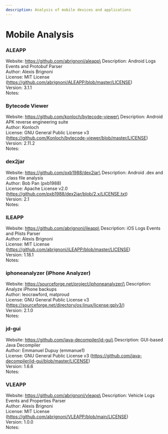 ```yaml
---
description: Analysis of mobile devices and applications
---
```


# Mobile Analysis

### ALEAPP

Website: https://github.com/abrignoni/aleapp\
Description: Android Logs Events and Protobuf Parser\
Author: Alexis Brignoni\
License: MIT License (https://github.com/abrignoni/ALEAPP/blob/master/LICENSE)\
Version: 3.1.1\
Notes:

### Bytecode Viewer

Website: https://github.com/konloch/bytecode-viewer\
Description: Android APK reverse engineering suite\
Author: Konloch\
License: GNU General Public License v3 (https://github.com/Konloch/bytecode-viewer/blob/master/LICENSE)\
Version: 2.11.2\
Notes:

### dex2jar

Website: https://github.com/pxb1988/dex2jar\
Description: Android .dex and .class file analysis\
Author: Bob Pan (pxb1988)\
License: Apache License v2.0 (https://github.com/pxb1988/dex2jar/blob/2.x/LICENSE.txt)\
Version: 2.1\
Notes:

### ILEAPP

Website: https://github.com/abrignoni/ileapp\
Description: iOS Logs Events and Plists Parser\
Author: Alexis Brignoni\
License: MIT License (https://github.com/abrignoni/iLEAPP/blob/master/LICENSE)\
Version: 1.18.1\
Notes:

### iphoneanalyzer (iPhone Analyzer)

Website: https://sourceforge.net/project/iphoneanalyzer/\
Description: Analyze iPhone backups\
Author: leocrawford, matproud\
License: GNU General Public License v3 (https://sourceforge.net/directory/os:linux/license:gplv3/)\
Version: 2.1.0\
Notes:

### jd-gui

Website: https://github.com/java-decompiler/jd-gui\
Description: GUI-based Java Decompiler\
Author: Emmanuel Dupuy (emmanue1)\
License: GNU General Public License v3 (https://github.com/java-decompiler/jd-gui/blob/master/LICENSE)\
Version: 1.6.6\
Notes:

### VLEAPP

Website: https://github.com/abrignoni/vleapp\
Description: Vehicle Logs Events and Properties Parser\
Author: Alexis Brignoni\
License: MIT License (https://github.com/abrignoni/VLEAPP/blob/main/LICENSE)\
Version: 1.0.0\
Notes:
